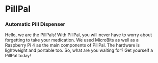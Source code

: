 # PillPal
### Automatic Pill Dispenser

Hello, we are the PillPals! With PillPal, you will never have to worry about forgetting to take your medication. We used MicroBits as well as a Raspberry Pi 4 as the main components of PillPal. The hardware is lightweight and portable too. So, what are you waiting for? Get yourself a PillPal today!
 
